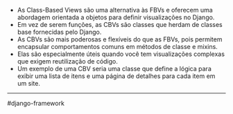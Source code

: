 - As Class-Based Views são uma alternativa às FBVs e oferecem uma abordagem orientada a objetos para definir visualizações no Django.
- Em vez de serem funções, as CBVs são classes que herdam de classes base fornecidas pelo Django.
- As CBVs são mais poderosas e flexíveis do que as FBVs, pois permitem encapsular comportamentos comuns em métodos de classe e mixins.
- Elas são especialmente úteis quando você tem visualizações complexas que exigem reutilização de código.
- Um exemplo de uma CBV seria uma classe que define a lógica para exibir uma lista de itens e uma página de detalhes para cada item em um site.

---
#django-framework 